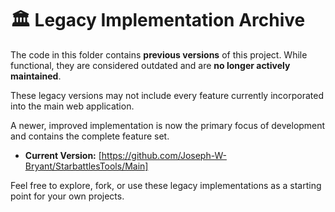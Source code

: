 # 🏛️ Legacy Implementation Archive

The code in this folder contains **previous versions** of this project. While functional, they are considered outdated and are **no longer actively maintained**.

These legacy versions may not include every feature currently incorporated into the main web application.

A newer, improved implementation is now the primary focus of development and contains the complete feature set.

-   **Current Version:** [https://github.com/Joseph-W-Bryant/StarbattlesTools/Main]

Feel free to explore, fork, or use these legacy implementations as a starting point for your own projects.
